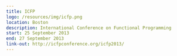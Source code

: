 ```yaml
---
title: ICFP
logo: /resources/img/icfp.png
location: Boston
description: International Conference on Functional Programming
start: 25 September 2013
end: 27 September 2013
link-out: http://icfpconference.org/icfp2013/
---
```

